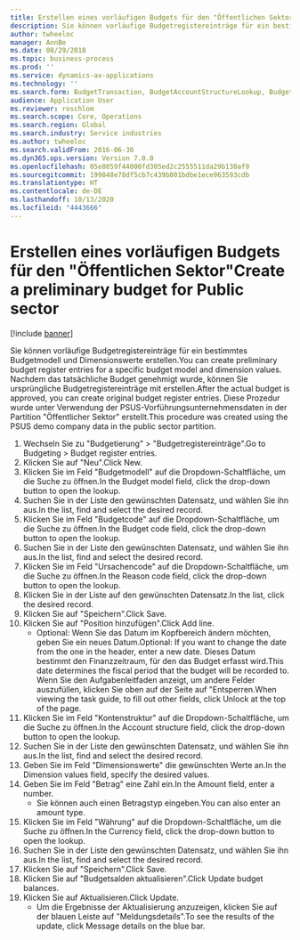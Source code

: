 ```yaml
---
title: Erstellen eines vorläufigen Budgets für den "Öffentlichen Sektor"
description: Sie können vorläufige Budgetregistereinträge für ein bestimmtes Budgetmodell und Dimensionswerte erstellen.
author: twheeloc
manager: AnnBe
ms.date: 08/29/2018
ms.topic: business-process
ms.prod: ''
ms.service: dynamics-ax-applications
ms.technology: ''
ms.search.form: BudgetTransaction, BudgetAccountStructureLookup, BudgetTransactionMultiPost
audience: Application User
ms.reviewer: roschlom
ms.search.scope: Core, Operations
ms.search.region: Global
ms.search.industry: Service industries
ms.author: twheeloc
ms.search.validFrom: 2016-06-30
ms.dyn365.ops.version: Version 7.0.0
ms.openlocfilehash: 05e8059f44000fd305ed2c2555511da29b130af9
ms.sourcegitcommit: 199848e78df5cb7c439b001bdbe1ece963593cdb
ms.translationtype: HT
ms.contentlocale: de-DE
ms.lasthandoff: 10/13/2020
ms.locfileid: "4443666"
---
```

# <a name="create-a-preliminary-budget-for-public-sector"></a><span data-ttu-id="7d2f5-103">Erstellen eines vorläufigen Budgets für den "Öffentlichen Sektor"</span><span class="sxs-lookup"><span data-stu-id="7d2f5-103">Create a preliminary budget for Public sector</span></span>

[!include [banner](../../includes/banner.md)]

<span data-ttu-id="7d2f5-104">Sie können vorläufige Budgetregistereinträge für ein bestimmtes Budgetmodell und Dimensionswerte erstellen.</span><span class="sxs-lookup"><span data-stu-id="7d2f5-104">You can create preliminary budget register entries for a specific budget model and dimension values.</span></span> <span data-ttu-id="7d2f5-105">Nachdem das tatsächliche Budget genehmigt wurde, können Sie ursprüngliche Budgetregistereinträge mit erstellen.</span><span class="sxs-lookup"><span data-stu-id="7d2f5-105">After the actual budget is approved, you can create original budget register entries.</span></span> <span data-ttu-id="7d2f5-106">Diese Prozedur wurde unter Verwendung der PSUS-Vorführungsunternehmensdaten in der Partition "Öffentlicher Sektor" erstellt.</span><span class="sxs-lookup"><span data-stu-id="7d2f5-106">This procedure was created using the PSUS demo company data in the public sector partition.</span></span>

1. <span data-ttu-id="7d2f5-107">Wechseln Sie zu "Budgetierung" > "Budgetregistereinträge".</span><span class="sxs-lookup"><span data-stu-id="7d2f5-107">Go to Budgeting > Budget register entries.</span></span>
2. <span data-ttu-id="7d2f5-108">Klicken Sie auf "Neu".</span><span class="sxs-lookup"><span data-stu-id="7d2f5-108">Click New.</span></span>
3. <span data-ttu-id="7d2f5-109">Klicken Sie im Feld "Budgetmodell" auf die Dropdown-Schaltfläche, um die Suche zu öffnen.</span><span class="sxs-lookup"><span data-stu-id="7d2f5-109">In the Budget model field, click the drop-down button to open the lookup.</span></span>
4. <span data-ttu-id="7d2f5-110">Suchen Sie in der Liste den gewünschten Datensatz, und wählen Sie ihn aus.</span><span class="sxs-lookup"><span data-stu-id="7d2f5-110">In the list, find and select the desired record.</span></span>
5. <span data-ttu-id="7d2f5-111">Klicken Sie im Feld "Budgetcode" auf die Dropdown-Schaltfläche, um die Suche zu öffnen.</span><span class="sxs-lookup"><span data-stu-id="7d2f5-111">In the Budget code field, click the drop-down button to open the lookup.</span></span>
6. <span data-ttu-id="7d2f5-112">Suchen Sie in der Liste den gewünschten Datensatz, und wählen Sie ihn aus.</span><span class="sxs-lookup"><span data-stu-id="7d2f5-112">In the list, find and select the desired record.</span></span>
7. <span data-ttu-id="7d2f5-113">Klicken Sie im Feld "Ursachencode" auf die Dropdown-Schaltfläche, um die Suche zu öffnen.</span><span class="sxs-lookup"><span data-stu-id="7d2f5-113">In the Reason code field, click the drop-down button to open the lookup.</span></span>
8. <span data-ttu-id="7d2f5-114">Klicken Sie in der Liste auf den gewünschten Datensatz.</span><span class="sxs-lookup"><span data-stu-id="7d2f5-114">In the list, click the desired record.</span></span>
9. <span data-ttu-id="7d2f5-115">Klicken Sie auf "Speichern".</span><span class="sxs-lookup"><span data-stu-id="7d2f5-115">Click Save.</span></span>
10. <span data-ttu-id="7d2f5-116">Klicken Sie auf "Position hinzufügen".</span><span class="sxs-lookup"><span data-stu-id="7d2f5-116">Click Add line.</span></span>
    * <span data-ttu-id="7d2f5-117">Optional: Wenn Sie das Datum im Kopfbereich ändern möchten, geben Sie ein neues Datum.</span><span class="sxs-lookup"><span data-stu-id="7d2f5-117">Optional: If you want to change the date from the one in the header, enter a new date.</span></span> <span data-ttu-id="7d2f5-118">Dieses Datum bestimmt den Finanzzeitraum, für den das Budget erfasst wird.</span><span class="sxs-lookup"><span data-stu-id="7d2f5-118">This date determines the fiscal period that the budget will be recorded to.</span></span> <span data-ttu-id="7d2f5-119">Wenn Sie den Aufgabenleitfaden anzeigt, um andere Felder auszufüllen, klicken Sie oben auf der Seite auf "Entsperren.</span><span class="sxs-lookup"><span data-stu-id="7d2f5-119">When viewing the task guide, to fill out other fields, click Unlock at the top of the page.</span></span>  
11. <span data-ttu-id="7d2f5-120">Klicken Sie im Feld "Kontenstruktur" auf die Dropdown-Schaltfläche, um die Suche zu öffnen.</span><span class="sxs-lookup"><span data-stu-id="7d2f5-120">In the Account structure field, click the drop-down button to open the lookup.</span></span>
12. <span data-ttu-id="7d2f5-121">Suchen Sie in der Liste den gewünschten Datensatz, und wählen Sie ihn aus.</span><span class="sxs-lookup"><span data-stu-id="7d2f5-121">In the list, find and select the desired record.</span></span>
13. <span data-ttu-id="7d2f5-122">Geben Sie im Feld "Dimensionswerte" die gewünschten Werte an.</span><span class="sxs-lookup"><span data-stu-id="7d2f5-122">In the Dimension values field, specify the desired values.</span></span>
14. <span data-ttu-id="7d2f5-123">Geben Sie im Feld "Betrag" eine Zahl ein.</span><span class="sxs-lookup"><span data-stu-id="7d2f5-123">In the Amount field, enter a number.</span></span>
    * <span data-ttu-id="7d2f5-124">Sie können auch einen Betragstyp eingeben.</span><span class="sxs-lookup"><span data-stu-id="7d2f5-124">You can also enter an amount type.</span></span>  
15. <span data-ttu-id="7d2f5-125">Klicken Sie im Feld "Währung" auf die Dropdown-Schaltfläche, um die Suche zu öffnen.</span><span class="sxs-lookup"><span data-stu-id="7d2f5-125">In the Currency field, click the drop-down button to open the lookup.</span></span>
16. <span data-ttu-id="7d2f5-126">Suchen Sie in der Liste den gewünschten Datensatz, und wählen Sie ihn aus.</span><span class="sxs-lookup"><span data-stu-id="7d2f5-126">In the list, find and select the desired record.</span></span>
17. <span data-ttu-id="7d2f5-127">Klicken Sie auf "Speichern".</span><span class="sxs-lookup"><span data-stu-id="7d2f5-127">Click Save.</span></span>
18. <span data-ttu-id="7d2f5-128">Klicken Sie auf "Budgetsalden aktualisieren".</span><span class="sxs-lookup"><span data-stu-id="7d2f5-128">Click Update budget balances.</span></span>
19. <span data-ttu-id="7d2f5-129">Klicken Sie auf Aktualisieren.</span><span class="sxs-lookup"><span data-stu-id="7d2f5-129">Click Update.</span></span>
    * <span data-ttu-id="7d2f5-130">Um die Ergebnisse der Aktualisierung anzuzeigen, klicken Sie auf der blauen Leiste auf "Meldungsdetails".</span><span class="sxs-lookup"><span data-stu-id="7d2f5-130">To see the results of the update, click Message details on the blue bar.</span></span>  

